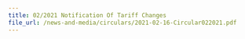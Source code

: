 ```yaml
---
title: 02/2021 Notification Of Tariff Changes
file_url: /news-and-media/circulars/2021-02-16-Circular022021.pdf 
---
```

